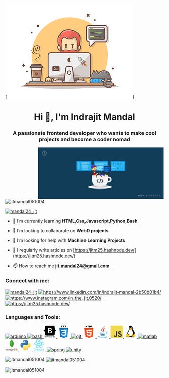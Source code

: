 [![MasterHead](img/lazy_programmer_dribbble-02_4x.png)]
<h1 align="center">Hi 👋, I'm Indrajit Mandal</h1>
<h3 align="center">A passionate frontend developer who wants to make cool projects and become a coder nomad</h3>
<img align="right" alt="Coding" width="400" src="img/Banner-image-4.webp">

<p align="left"> <img src="https://komarev.com/ghpvc/?username=jitmandal051004&label=Profile%20views&color=0e75b6&style=flat" alt="jitmandal051004" /> </p>

<p align="left"> <a href="https://twitter.com/mandal24_jit" target="blank"><img src="https://img.shields.io/twitter/follow/mandal24_jit?logo=twitter&style=for-the-badge" alt="mandal24_jit" /></a> </p>

- 🌱 I’m currently learning **HTML,Css,Javascript,Python,Bash**

- 👯 I’m looking to collaborate on **WebD projects**

- 🤝 I’m looking for help with **Machine Learning Projects**

- 📝 I regularly write articles on [https://jitm25.hashnode.dev/](https://jitm25.hashnode.dev/)

- 📫 How to reach me **jit.mandal24@gmail.com**

<h3 align="left">Connect with me:</h3>
<p align="left">
<a href="https://twitter.com/mandal24_jit" target="blank"><img align="center" src="https://raw.githubusercontent.com/rahuldkjain/github-profile-readme-generator/master/src/images/icons/Social/twitter.svg" alt="mandal24_jit" height="30" width="40" /></a>
<a href="https://linkedin.com/in/https://www.linkedin.com/in/indrajit-mandal-2b50b01b4/" target="blank"><img align="center" src="https://raw.githubusercontent.com/rahuldkjain/github-profile-readme-generator/master/src/images/icons/Social/linked-in-alt.svg" alt="https://www.linkedin.com/in/indrajit-mandal-2b50b01b4/" height="30" width="40" /></a>
<a href="https://instagram.com/https://www.instagram.com/in_the_jit.0520/" target="blank"><img align="center" src="https://raw.githubusercontent.com/rahuldkjain/github-profile-readme-generator/master/src/images/icons/Social/instagram.svg" alt="https://www.instagram.com/in_the_jit.0520/" height="30" width="40" /></a>
<a href="/https://jitm25.hashnode.dev/" target="blank"><img align="center" src="https://raw.githubusercontent.com/rahuldkjain/github-profile-readme-generator/master/src/images/icons/Social/rss.svg" alt="https://jitm25.hashnode.dev/" height="30" width="40" /></a>
</p>

<h3 align="left">Languages and Tools:</h3>
<p align="left"> <a href="https://www.arduino.cc/" target="_blank" rel="noreferrer"> <img src="https://cdn.worldvectorlogo.com/logos/arduino-1.svg" alt="arduino" width="40" height="40"/> </a> <a href="https://www.gnu.org/software/bash/" target="_blank" rel="noreferrer"> <img src="https://www.vectorlogo.zone/logos/gnu_bash/gnu_bash-icon.svg" alt="bash" width="40" height="40"/> </a> <a href="https://getbootstrap.com" target="_blank" rel="noreferrer"> <img src="https://raw.githubusercontent.com/devicons/devicon/master/icons/bootstrap/bootstrap-plain-wordmark.svg" alt="bootstrap" width="40" height="40"/> </a> <a href="https://www.w3schools.com/css/" target="_blank" rel="noreferrer"> <img src="https://raw.githubusercontent.com/devicons/devicon/master/icons/css3/css3-original-wordmark.svg" alt="css3" width="40" height="40"/> </a> <a href="https://git-scm.com/" target="_blank" rel="noreferrer"> <img src="https://www.vectorlogo.zone/logos/git-scm/git-scm-icon.svg" alt="git" width="40" height="40"/> </a> <a href="https://www.w3.org/html/" target="_blank" rel="noreferrer"> <img src="https://raw.githubusercontent.com/devicons/devicon/master/icons/html5/html5-original-wordmark.svg" alt="html5" width="40" height="40"/> </a> <a href="https://www.java.com" target="_blank" rel="noreferrer"> <img src="https://raw.githubusercontent.com/devicons/devicon/master/icons/java/java-original.svg" alt="java" width="40" height="40"/> </a> <a href="https://developer.mozilla.org/en-US/docs/Web/JavaScript" target="_blank" rel="noreferrer"> <img src="https://raw.githubusercontent.com/devicons/devicon/master/icons/javascript/javascript-original.svg" alt="javascript" width="40" height="40"/> </a> <a href="https://www.linux.org/" target="_blank" rel="noreferrer"> <img src="https://raw.githubusercontent.com/devicons/devicon/master/icons/linux/linux-original.svg" alt="linux" width="40" height="40"/> </a> <a href="https://www.mathworks.com/" target="_blank" rel="noreferrer"> <img src="https://upload.wikimedia.org/wikipedia/commons/2/21/Matlab_Logo.png" alt="matlab" width="40" height="40"/> </a> <a href="https://www.mongodb.com/" target="_blank" rel="noreferrer"> <img src="https://raw.githubusercontent.com/devicons/devicon/master/icons/mongodb/mongodb-original-wordmark.svg" alt="mongodb" width="40" height="40"/> </a> <a href="https://www.python.org" target="_blank" rel="noreferrer"> <img src="https://raw.githubusercontent.com/devicons/devicon/master/icons/python/python-original.svg" alt="python" width="40" height="40"/> </a> <a href="https://reactjs.org/" target="_blank" rel="noreferrer"> <img src="https://raw.githubusercontent.com/devicons/devicon/master/icons/react/react-original-wordmark.svg" alt="react" width="40" height="40"/> </a> <a href="https://spring.io/" target="_blank" rel="noreferrer"> <img src="https://www.vectorlogo.zone/logos/springio/springio-icon.svg" alt="spring" width="40" height="40"/> </a> <a href="https://unity.com/" target="_blank" rel="noreferrer"> <img src="https://www.vectorlogo.zone/logos/unity3d/unity3d-icon.svg" alt="unity" width="40" height="40"/> </a> </p>

<p><img align="left" src="https://github-readme-stats.vercel.app/api/top-langs?username=jitmandal051004&show_icons=true&locale=en&layout=compact" alt="jitmandal051004" /></p>

<p>&nbsp;<img align="center" src="https://github-readme-stats.vercel.app/api?username=jitmandal051004&show_icons=true&locale=en" alt="jitmandal051004" /></p>

<p><img align="center" src="https://github-readme-streak-stats.herokuapp.com/?user=jitmandal051004&" alt="jitmandal051004" /></p>

